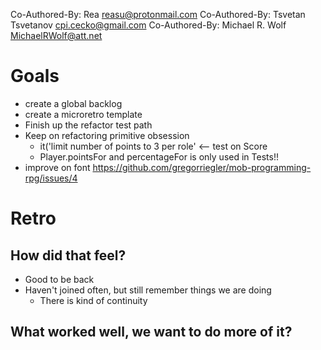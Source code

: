 Co-Authored-By: Rea <reasu@protonmail.com>
Co-Authored-By: Tsvetan Tsvetanov <cpi.cecko@gmail.com>
Co-Authored-By: Michael R. Wolf <MichaelRWolf@att.net>

# Goals
- create a global backlog
- create a microretro template
- Finish up the refactor test path
- Keep on refactoring primitive obsession
    - it('limit number of points to 3 per role' <-- test on Score
    - Player.pointsFor and percentageFor is only used in Tests!!
- improve on font https://github.com/gregorriegler/mob-programming-rpg/issues/4


# Retro

## How did that feel?
- Good to be back
- Haven't joined often, but still remember things we are doing
    - There is kind of continuity

## What worked well, we want to do more of it?
